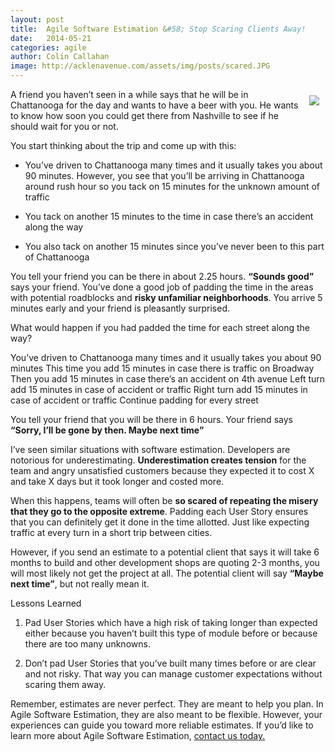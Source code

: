 ```yaml
---
layout: post
title:  Agile Software Estimation &#58; Stop Scaring Clients Away!
date:   2014-05-21
categories: agile
author: Colin Callahan
image: http://acklenavenue.com/assets/img/posts/scared.JPG
---
```


<img style="float: right; padding: 10px;" src="http://acklenavenue.com/assets/img/posts/scared.JPG" />

A friend you haven’t seen in a while says that he will be in Chattanooga for the day and wants to have a beer with you. He wants to know how soon you could get there from Nashville to see if he should wait for you or not.

You start thinking about the trip and come up with this: 

* You’ve driven to Chattanooga many times and it usually takes you about 90 minutes. However, you see that you’ll be arriving in Chattanooga around rush hour so you tack on 15 minutes for the unknown amount of traffic

* You tack on another 15 minutes to the time in case there’s an accident along the way

* You also tack on another 15 minutes since you’ve never been to this part of Chattanooga

You tell your friend you can be there in about 2.25 hours. **“Sounds good”** says your friend. You’ve done a good job of padding the time in the areas with potential roadblocks and **risky unfamiliar neighborhoods**. You arrive 5 minutes early and your friend is pleasantly surprised. 

What would happen if you had padded the time for each street along the way?

You’ve driven to Chattanooga many times and it usually takes you about 90 minutes
This time you add 15 minutes in case there is traffic on Broadway
Then you add 15 minutes in case there’s an accident on 4th avenue
Left turn add 15 minutes in case of accident or traffic
Right turn add 15 minutes in case of accident or traffic
Continue padding for every street

You tell your friend that you will be there in 6 hours. Your friend says **“Sorry, I’ll be gone by then. Maybe next time”**

I’ve seen similar situations with software estimation. Developers are notorious for underestimating. **Underestimation creates tension** for the team and angry unsatisfied customers because they expected it to cost X and take X days but it took longer and costed more. 

When this happens, teams will often be **so scared of repeating the misery that they go to the opposite extreme**. Padding each User Story ensures that you can definitely get it done in the time allotted. Just like expecting traffic at every turn in a short trip between cities. 

However, if you send an estimate to a potential client that says it will take 6 months to build and other development shops are quoting 2-3 months, you will most likely not get the project at all. The potential client will say **“Maybe next time”**, but not really mean it.

Lessons Learned

1. Pad User Stories which have a high risk of taking longer than expected either because you haven’t built this type of module before or because there are too many unknowns. 

2. Don’t pad User Stories that you’ve built many times before or are clear and not risky. That way you can manage customer expectations without scaring them away.

Remember, estimates are never perfect. They are meant to help you plan. In Agile Software Estimation, they are also meant to be flexible. However, your experiences can guide you toward more reliable estimates. If you’d like to learn more about Agile Software Estimation, <a href="/contact.html">contact us today.</a>
